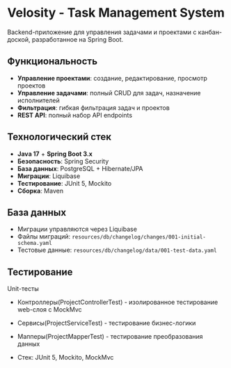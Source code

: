 <!--
**MorozovaAnastasiaa/MorozovaAnastasiaa** is a ✨ _special_ ✨ repository because its `README.md` (this file) appears on your GitHub profile.

Here are some ideas to get you started:

- 🔭 I’m currently working on ...
- 🌱 I’m currently learning ...
- 👯 I’m looking to collaborate on ...
- 🤔 I’m looking for help with ...
- 💬 Ask me about ...
- 📫 How to reach me: ...
- 😄 Pronouns: ...
- ⚡ Fun fact: ...
-->

# Velosity - Task Management System

Backend-приложение для управления задачами и проектами с канбан-доской, разработанное на Spring Boot.

## Функциональность

- **Управление проектами**: создание, редактирование, просмотр проектов
- **Управление задачами**: полный CRUD для задач, назначение исполнителей
- **Фильтрация**: гибкая фильтрация задач и проектов
- **REST API**: полный набор API endpoints

## Технологический стек

- **Java 17** + **Spring Boot 3.x**
- **Безопасность**: Spring Security
- **База данных**: PostgreSQL + Hibernate/JPA
- **Миграции**: Liquibase
- **Тестирование**: JUnit 5, Mockito
- **Сборка**: Maven

## База данных

- Миграции управляются через Liquibase
- Файлы миграций: `resources/db/changelog/changes/001-initial-schema.yaml`
- Тестовые данные: `resources/db/changelog/data/001-test-data.yaml`

## Тестирование

Unit-тесты
- Контроллеры(ProjectControllerTest) - изолированное тестирование web-слоя с MockMvc

- Сервисы(ProjectServiceTest) - тестирование бизнес-логики

- Мапперы(ProjectMapperTest) - тестирование преобразования данных

- Стек: JUnit 5, Mockito, MockMvc

